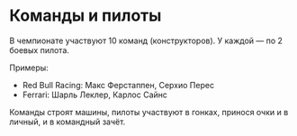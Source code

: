 # Команды и пилоты

В чемпионате участвуют 10 команд (конструкторов). У каждой — по 2 боевых пилота.

Примеры:
- Red Bull Racing: Макс Ферстаппен, Серхио Перес
- Ferrari: Шарль Леклер, Карлос Сайнс

Команды строят машины, пилоты участвуют в гонках, принося очки и в личный, и в командный зачёт.